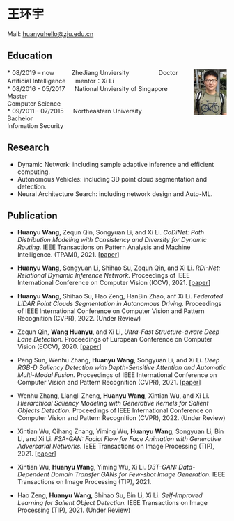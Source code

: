 # 王环宇  

Mail: huanyuhello@zju.edu.cn	&nbsp;    	

<h2>Education</h2>       <img src="huanyu.png" width="15%" align='right'>
* 08/2019 – now  &emsp; &emsp; 	ZheJiang Unviersity&nbsp;&nbsp;&emsp;&emsp;&emsp;&emsp; Doctor&emsp;&nbsp; <br> Artificial Intelligence  &emsp; mentor：Xi Li <br>
* 08/2016 - 05/2017 &emsp;	National Unviersity of Singapore &nbsp;&nbsp;&nbsp;	Master &emsp; <br> Computer Science <br>
* 09/2011 - 07/2015 &emsp;	Northeastern University   &nbsp;&emsp;&emsp;&emsp;&emsp;  Bachelor	 &emsp; <br> Infomation Security 

<h2>Research</h2>    

* Dynamic Network: including sample adaptive inference and efficient computing.
* Autonomous Vehicles: including 3D point cloud segmentation and detection.
* Neural Architecture Search: including network design and Auto-ML.

<h2>Publication</h2>
    
* **Huanyu Wang**, Zequn Qin, Songyuan Li, and Xi Li. *CoDiNet: Path Distribution Modeling with Consistency and Diversity for Dynamic Routing.* IEEE Transactions on Pattern Analysis and Machine Intelligence. (TPAMI), 2021. [[paper](https://ieeexplore.ieee.org/document/9444192)]

* **Huanyu Wang**, Songyuan Li, Shihao Su, Zequn Qin, and Xi Li. *RDI-Net: Relational Dynamic Inference Network.* Proceedings of IEEE International Conference on Computer Vision (ICCV), 2021. [[paper](https://openaccess.thecvf.com/content/ICCV2021/papers/Wang_RDI-Net_Relational_Dynamic_Inference_Networks_ICCV_2021_paper.pdf)]

* **Huanyu Wang**, Shihao Su, Hao Zeng, HanBin Zhao, anf Xi Li. *Federated LiDAR Point Clouds Segmentation in Autonomous Driving.* Proceedings of IEEE International Conference on Computer Vision and Pattern Recognition (CVPR), 2022. (Under Review)

* Zequn Qin, **Wang Huanyu**, and Xi Li, *Ultra-Fast Structure-aware Deep Lane Detection.* Proceedings of European Conference on Computer Vision (ECCV), 2020. [[paper](https://www.ecva.net/papers/eccv_2020/papers_ECCV/papers/123690273.pdf)]

* Peng Sun, Wenhu Zhang, **Huanyu Wang**, Songyuan Li, and Xi Li. *Deep RGB-D Saliency Detection with Depth-Sensitive Attention and Automatic Multi-Modal Fusion.* Proceedings of IEEE International Conference on Computer Vision and Pattern Recognition (CVPR), 2021. [[paper](https://openaccess.thecvf.com/content/CVPR2021/papers/Sun_Deep_RGB-D_Saliency_Detection_With_Depth-Sensitive_Attention_and_Automatic_Multi-Modal_CVPR_2021_paper.pdf)]

* Wenhu Zhang, Liangli Zheng, **Huanyu Wang**, Xintian Wu, and Xi Li. *Hierarchical Saliency Modeling with Generative Kernels for Salient Objects Detection.* Proceedings of IEEE International Conference on Computer Vision and Pattern Recognition (CVPR), 2022. (Under Review)

* Xintian Wu, Qihang Zhang, Yiming Wu, **Huanyu Wang**, Songyuan Li, Bin Li, and Xi Li. *F3A-GAN: Facial Flow for Face Animation with Generative Adversarial Networks.* IEEE Transactions on Image Processing (TIP), 2021. [[paper](https://ieeexplore.ieee.org/document/9547053)]

* Xintian Wu, **Huanyu Wang**, Yiming Wu, Xi Li. *D3T-GAN: Data-Dependent Domain Transfer GANs for Few-shot Image Generation.* IEEE Transactions on Image Processing (TIP), 2021. 

* Hao Zeng, **Huanyu Wang**, Shihao Su, Bin Li, Xi Li. *Self-Improved Learning for Salient Object Detection.* IEEE Transactions on Image Processing (TIP), 2021. (Under Review)
	
